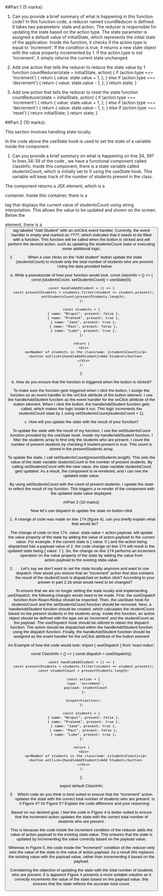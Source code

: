 ##Part 1 (5 marks):
 
1.	Can you provide a brief summary of what is happening in this function code?
In this function code, a reducer named countReducer is defined. It takes two parameters: state and action. The reducer is responsible for updating the state based on the action type. The state parameter is assigned a default value of initialState, which represents the initial state of the application.
Inside the function, it checks if the action.type is equal to 'increment'. If the condition is true, it returns a new state object with the value property incremented by 1.
If the action.type is not 'increment', it simply returns the current state unchanged.

2.	Add one action that tells the reducer to reduce the state value by 1
function countReducer(state = initialState, action) {
    if (action.type === 'increment') {
      return {
        value: state.value + 1,
      };
    } else if (action.type === 'decrement') {
      return {
        value: state.value - 1,
      };
    }
    return state;
  }
  

3.	Add one action that tells the reducer to reset the state
function countReducer(state = initialState, action) {
    if (action.type === 'increment') {
      return {
        value: state.value + 1,
      };
    } else if (action.type === 'decrement') {
      return {
        value: state.value - 1,
      };
    } else if (action.type === 'reset') {
      return initialState;
    }
    return state;
  }

 
##Part 2 (10 marks):
 
This section involves handling state locally.
 
In the code above the useState hook is used to set the state of a variable inside the component.
1.	Can you provide a brief summary on what is happening on line 34, 39?
In lines 34-39 of  the code , we have a functional component called classInfo. Inside this component, there is a state variable called studentsCount, which is initially set to 0 using the useState hook. This variable will keep track of the number of students present in the class.

The component returns a JSX element, which is a <div> container. Inside this container, there is a <p> tag that displays the current value of studentsCount using string interpolation. This allows the value to be updated and shown on the screen. Below the <p> element, there is a <button> tag labeled "Add Student" with an onClick event handler. Currently, the event handler is empty and marked as ????, which indicates that it needs to be filled with a function. This function will be called when the button is clicked and will perform the desired action, such as updating the studentsCount state or executing some additional logic.
 
2.	When a user clicks on the “Add student” button update the state (studentsCount) to include only the total number of students who are present. Using the data provided below:
 
a.	Write a pseudocode of how your function would look.
const classInfo = () => {
    const [studentsCount, setStudentsCount] = useState(0);
  
    const handleAddStudent = () => {
      const presentStudents = students.filter(student => student.present);
      setStudentsCount(presentStudents.length);
    };
  
    const students = [
      { name: "Nrupul", present: false },
      { name: "Prateek", present: true },
      { name: "Jane", present: true },
      { name: "Paul", present: false },
      { name: "Luke", present: true },
    ];
  
    return (
      <div>
        <p>Number of students in the classroom: {studentsCount}</p>
        <button onClick={handleAddStudent}>Add Student</button>
      </div>
    );
  };
  

b.	How do you ensure that the function is triggered when the button is clicked?
 
To make sure the function gets triggered when I click the button, I assign the function as an event handler to the onClick attribute of the button element. I use the handleAddStudent function as the event handler for the onClick attribute of the button element. When I click the button, the handleAddStudent function gets called, which makes the logic inside it run. This logic increments the studentsCount state by 1 using setStudentsCount(studentsCount + 1).


c.	How will you update the state with the result of your function?
 
To update the state with the result of my function, I use the setStudentsCount function provided by the useState hook. Inside my handleAddStudent function, I filter the students array to find only the students who are present. I count the number of present students by checking if student.present is true. This count is stored in the presentStudents array.

To update the state, I call setStudentsCount(presentStudents.length). This sets the value of the state variable studentsCount to the number of present students. By calling setStudentsCount with the new value, the state variable studentsCount gets updated. As a result, the component is re-rendered, and I can see the updated state value.

By using setStudentsCount with the count of present students, I update the state to reflect the result of my function. This triggers a re-render of the component with the updated state value displayed. 
 
##Part 3 (10 marks):
 
Now let’s use dispatch to update the state on button click
 
1.	A change of code was made on line 174 (figure 4), can you briefly explain what that would do?
 
The change of code on line 174, value: state.value + action.payload, will update the value property of the state by adding the value of action.payload to the current value.
For example, if the current state is { value: 5 } and the action being dispatched has a payload value of 2, the code change on line 174 will result in the updated state being { value: 7 }.
So, the change on line 174 performs an increment operation on the value property of the state by adding the value from action.payload to the existing state.value.

2.	Let’s say we don’t want to set the state locally anymore and want to use dispatch. How would you ensure that an “increment” action that also contains the result of the studentCount is dispatched on button click? According to your answer in part 2.2b what would need to be changed?
 
To ensure that we are no longer setting the state locally and implementing useDispatch, the following changes would need to be made. First, the useDispatch function from React-Redux should be imported. Then, the useState hook for studentsCount and the setStudentsCount function should be removed. Next, a handleAddStudent function should be created, which calculates the studentCount based on the present students in the students array. Inside this function, an action object should be defined with the type set as 'increment' and the studentCount as the payload. The useDispatch hook should be utilized to obtain the dispatch function. The action should be dispatched within the handleAddStudent function using the dispatch function. Finally, the handleAddStudent function should be assigned as the event handler for the onClick attribute of the button element

An Example of how the code would look:
  import { useDispatch } from 'react-redux';

  const ClassInfo = () => {
    const dispatch = useDispatch();
    
    const handleAddStudent = () => {
      const presentStudents = students.filter(student => student.present);
      const studentCount = presentStudents.length;
      
      const action = {
        type: 'increment',
        payload: studentCount
      };
  
      dispatch(action);
    };
    
    const students = [
      { name: "Nrupul", present: false },
      { name: "Prateek", present: true },
      { name: "Jane", present: true },
      { name: "Paul", present: false },
      { name: "Luke", present: true },
    ];
  
    return (
      <div>
        <p>Number of students in the classroom: {studentsCount}</p>
        <button onClick={handleAddStudent}>Add Student</button>
      </div>
    );
  };
  
  export default ClassInfo;
  

3.	Which code do you think is best suited to ensure that the “increment” action updates the state with the correct total number of students who are present. Is it Figure 4? Or
Figure 5? Explain the code difference and your reasoning-
 
Based on our desired goal, I feel the code in Figure 4 is better suited to ensure that the increment action updates the state with the correct total number of students who are present.

This is because the code inside the increment condition of the reducer adds the value of action.payload to the existing state.value. This ensures that the state is updated by incrementing the value correctly based on the payload value.

Whereas in Figure 5, the code inside the "increment" condition of the reducer only sets the value of the state to the value of action.payload. As a result this replaces the existing value with the payload value, rather than incrementing it based on the payload.

Considering the objective of updating the state with the total number of students who are present, it is apparent Figure 4 presents a more suitable solution as it correctly increments the value of the state based on the payload value, this ensures that the state reflects the accurate total count.
